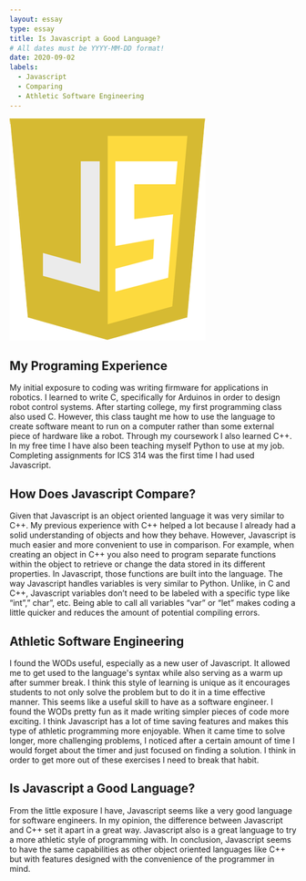 ```yaml
---
layout: essay
type: essay
title: Is Javascript a Good Language?
# All dates must be YYYY-MM-DD format!
date: 2020-09-02
labels:
  - Javascript
  - Comparing 
  - Athletic Software Engineering 
---
```

<img class="ui tiny left circular floated image" src="../images/J.png">

## My Programing Experience

My initial exposure to coding was writing firmware for applications in robotics. I learned to write C, specifically for Arduinos in order to design robot control systems. After starting college, my first programming class also used C. However, this class taught me how to use the language to create software meant to run on a computer rather than some external piece of hardware like a robot. Through my coursework I also learned C++. In my free time I have also been teaching myself Python to use at my job. Completing assignments for ICS 314 was the first time I had used Javascript.

## How Does Javascript Compare?

Given that Javascript is an object oriented language it was very similar to C++. My previous experience with C++ helped a lot because I already had a solid understanding of objects and how they behave. However, Javascript is much easier and more convenient to use in comparison. For example, when creating an object in C++ you also need to program separate functions within the object to retrieve or change the data stored in its different properties. In Javascript, those functions are built into the language. 
The way Javascript handles variables is very similar to Python. Unlike, in C and C++, Javascript variables don’t need to be labeled with a specific type like “int”,” char”, etc. Being able to call all variables “var” or “let” makes coding a little quicker and reduces the amount of potential compiling errors. 


## Athletic Software Engineering

I found the WODs useful, especially as a new user of Javascript. It allowed me to get used to the language's syntax while also serving as a warm up after summer break. I think this style of learning is unique as it encourages students to not only solve the problem but to do it in a time effective manner. This seems like a useful skill to have as a software engineer. 
I found the WODs pretty fun as it made writing simpler pieces of code more exciting. I think Javascript has a lot of time saving features and makes this type of athletic programming more enjoyable. When it came time to solve longer, more challenging problems, I noticed after a certain amount of time I would forget about the timer and just focused on finding a solution. I think in order to get more out of these exercises I need to break that habit.

## Is Javascript a Good Language?

From the little exposure I have, Javascript seems like a very good language for software engineers. In my opinion, the difference between Javascript and C++ set it apart in a great way. Javascript also is a great language to try a more athletic style of programming with. In conclusion, Javascript seems to have the same capabilities as other object oriented languages like C++ but with features designed with the convenience of the programmer in mind.
